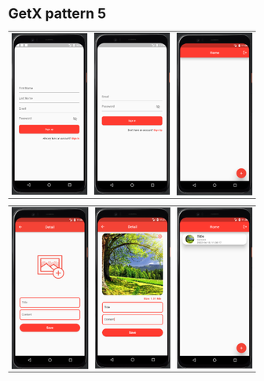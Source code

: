 # GetX pattern 5

| | | |
|----------------|:----------------:|:----------------:|
| ![Sign up Page](assets/readme/sign_up.png) | ![Sign in Page](assets/readme/sign_in.png) | ![Home Page](assets/readme/home.png) |

| | | |
|----------------|:----------------:|:----------------:|
| ![Detail Page](assets/readme/detail1.png) | ![Detail Page](assets/readme/detail2.png) | ![Home Page](assets/readme/img.png) |
